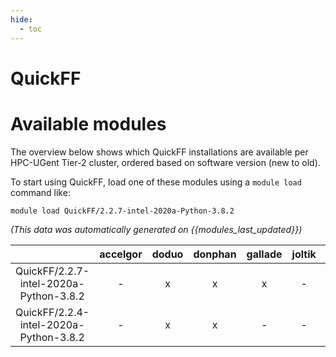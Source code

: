 ```yaml
---
hide:
  - toc
---
```


QuickFF
=======

# Available modules


The overview below shows which QuickFF installations are available per HPC-UGent Tier-2 cluster, ordered based on software version (new to old).

To start using QuickFF, load one of these modules using a `module load` command like:

```shell
module load QuickFF/2.2.7-intel-2020a-Python-3.8.2
```

*(This data was automatically generated on {{modules_last_updated}})*  

| |accelgor|doduo|donphan|gallade|joltik|shinx|skitty|
| :---: | :---: | :---: | :---: | :---: | :---: | :---: | :---: |
|QuickFF/2.2.7-intel-2020a-Python-3.8.2|-|x|x|x|-|-|-|
|QuickFF/2.2.4-intel-2020a-Python-3.8.2|-|x|x|-|-|-|-|
